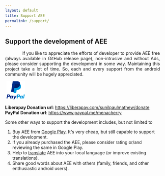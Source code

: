 ```yaml
---
layout: default
title: Support AEE
permalink: /support/
---
```


<style>
    tab1 { padding-left: 4em; }
</style>

## Support the development of AEE

<p style="text-align: justify;"><tab1>If you like to appreciate the efforts of developer to provide AEE free (always available in GitHub release page), non-intrusive and without Ads, please consider supporting the development in some way. Maintaining this project take a lot of time. So, each and every support from the android community will be hugely appreciated.</tab1></p>

<p><a href="https://liberapay.com/sunilpaulmathew/donate" target="_blank"><img src="https://liberapay.com/assets/widgets/donate.svg" alt="" height="60" /></a> <a href="https://www.paypal.me/menacherry" target="_blank"><img src="https://github.com/SmartPack/SmartPack.github.io/blob/master/assets/pic005.png?raw=true" alt="" height="60" /></a></p>

<p><strong>Liberapay Donation url</strong>: <a href="https://liberapay.com/sunilpaulmathew/donate" target="_blank">https://liberapay.com/sunilpaulmathew/donate</a><br><strong>PayPal Donation url</strong>: <a href="https://www.paypal.me/menacherry" target="_blank">https://www.paypal.me/menacherry</a></p>
     
Some other ways to support the development includes, but not limited to
<ol>
    <li>Buy AEE from <a href="https://play.google.com/store/apps/details?id=com.apk.explorer" target="_blank">Google Play</a>. It's very cheap, but still capable to support the development.</li>
    <li>If you already purchased the AEE, please consider rating or/and reviewing the same in Google Play.</li>
    <li>Help to <a href="https://poeditor.com/join/project?hash=QztabxONOp" target="_blank">translate</a> AEE into your local language (or improve existing translations).</li>
    <li>Share good words about AEE with others (family, friends, and other enthusiastic android users).</li>
</ol>
